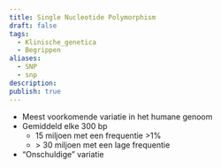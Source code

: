 ```yaml
---
title: Single Nucleotide Polymorphism
draft: false
tags:
  - Klinische_genetica
  - Begrippen
aliases:
  - SNP
  - snp
description: 
publish: true
---
```



- Meest voorkomende variatie in het humane genoom
- Gemiddeld elke 300 bp
    - 15 miljoen met een frequentie >1%
    - \> 30 miljoen met een lage frequentie
- “Onschuldige” variatie